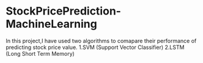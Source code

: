 # StockPricePrediction-MachineLearning
In this project,I have used two algorithms to comapare their performance of predicting stock price value.
1.SVM (Support Vector Classifier)
2.LSTM (Long Short Term Memory)
